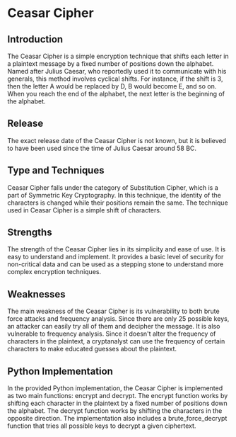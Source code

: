 # Ceasar Cipher
## Introduction
The Ceasar Cipher is a simple encryption technique that shifts each letter in a plaintext message by a fixed number of positions down the alphabet. Named after Julius Caesar, who reportedly used it to communicate with his generals, this method involves cyclical shifts. For instance, if the shift is 3, then the letter A would be replaced by D, B would become E, and so on. When you reach the end of the alphabet, the next letter is the beginning of the alphabet.  
## Release
The exact release date of the Ceasar Cipher is not known, but it is believed to have been used since the time of Julius Caesar around 58 BC.  
## Type and Techniques
Ceasar Cipher falls under the category of Substitution Cipher, which is a part of Symmetric Key Cryptography. In this technique, the identity of the characters is changed while their positions remain the same. The technique used in Ceasar Cipher is a simple shift of characters.  
## Strengths
The strength of the Ceasar Cipher lies in its simplicity and ease of use. It is easy to understand and implement.
It provides a basic level of security for non-critical data and can be used as a stepping stone to understand more complex encryption techniques.
## Weaknesses
The main weakness of the Ceasar Cipher is its vulnerability to both brute force attacks and frequency analysis. Since there are only 25 possible keys, an attacker can easily try all of them and decipher the message.
It is also vulnerable to frequency analysis. Since it doesn't alter the frequency of characters in the plaintext, a cryptanalyst can use the frequency of certain characters to make educated guesses about the plaintext.
## Python Implementation
In the provided Python implementation, the Ceasar Cipher is implemented as two main functions: encrypt and decrypt. The encrypt function works by shifting each character in the plaintext by a fixed number of positions down the alphabet. The decrypt function works by shifting the characters in the opposite direction. The implementation also includes a brute_force_decrypt function that tries all possible keys to decrypt a given ciphertext.

